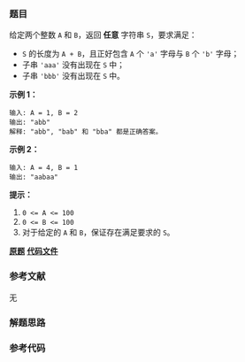 ### 题目
给定两个整数 `A` 和 `B`，返回 **任意** 字符串 `S`，要求满足：

  * `S` 的长度为 `A + B`，且正好包含 `A` 个 `'a'` 字母与 `B` 个 `'b'` 字母；
  * 子串 `'aaa'` 没有出现在 `S` 中；
  * 子串 `'bbb'` 没有出现在 `S` 中。



**示例 1：**

    
    
    输入: A = 1, B = 2
    输出: "abb"
    解释: "abb", "bab" 和 "bba" 都是正确答案。
    

**示例 2：**

    
    
    输入: A = 4, B = 1
    输出: "aabaa"



**提示：**

  1. `0 <= A <= 100`
  2. `0 <= B <= 100`
  3. 对于给定的 `A` 和 `B`，保证存在满足要求的 `S`。

 **[原题](https://leetcode-cn.com/problems/string-without-aaa-or-bbb/)**    **[代码文件]()**


### 参考文献
无

### 解题思路




### 参考代码

```go


```




